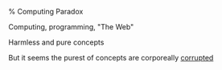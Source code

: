 % Computing Paradox

Computing, programming, "The Web"

Harmless and pure concepts

But it seems the purest of concepts are corporeally [corrupted](https://v.cent.co/tweet/608682016205344768)
